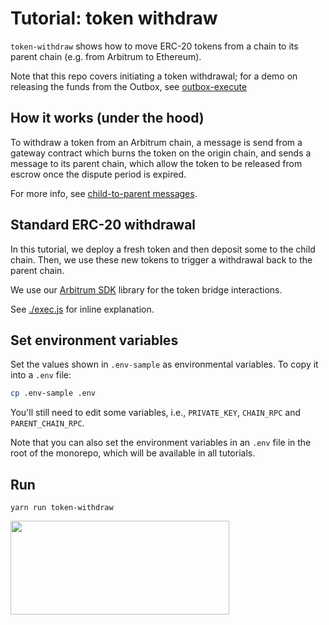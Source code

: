 # Tutorial: token withdraw

`token-withdraw` shows how to move ERC-20 tokens from a chain to its parent chain (e.g. from Arbitrum to Ethereum).

Note that this repo covers initiating a token withdrawal; for a demo on releasing the funds from the Outbox, see [outbox-execute](../outbox-execute/README.md)

## How it works (under the hood)

To withdraw a token from an Arbitrum chain, a message is send from a gateway contract which burns the token on the origin chain, and sends a message to its parent chain, which allow the token to be released from escrow once the dispute period is expired.

For more info, see [child-to-parent messages](https://docs.arbitrum.io/how-arbitrum-works/arbos/l2-l1-messaging).


## Standard ERC-20 withdrawal

In this tutorial, we deploy a fresh token and then deposit some to the child chain. Then, we use these new tokens to trigger a withdrawal back to the parent chain.

We use our [Arbitrum SDK](https://github.com/OffchainLabs/arbitrum-sdk) library for the token bridge interactions.

See [./exec.js](./scripts/exec.js) for inline explanation.

## Set environment variables

Set the values shown in `.env-sample` as environmental variables. To copy it into a `.env` file:

```bash
cp .env-sample .env
```

You'll still need to edit some variables, i.e., `PRIVATE_KEY`, `CHAIN_RPC` and `PARENT_CHAIN_RPC`.

Note that you can also set the environment variables in an `.env` file in the root of the monorepo, which will be available in all tutorials.

## Run

```
yarn run token-withdraw
```

<p align="left">
  <img width="350" height="150" src= "../../assets/logo.svg" />
</p>
